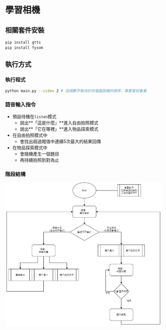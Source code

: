 # 學習相機

## 相關套件安裝
```bash
pip install gtts
pip install fysom
```

## 執行方式

### 執行程式
```bash
python main.py --video 2 # 這個數字取決於你電腦設備的順序，需要嘗試看看
```

### 語音輸入指令
+ 預設待機在`listen`模式
  + 說出**「這是什麼」**進入自由拍照模式
  + 說出**「它在哪裡」**進入物品探索模式
+ 在自由拍照模式中
  + 會找出超過閥值中連續5次最大的結果回傳
+ 在物品探索模式中
  + 會隨機產生一個題目
  + 再持續拍照到對為止

### 階段結構

![](DIGI-學習相機.png)